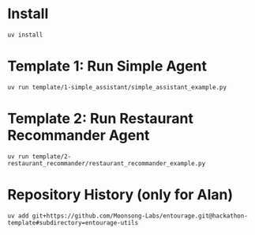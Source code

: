 # Install

```
uv install
```

# Template 1: Run Simple Agent

```
uv run template/1-simple_assistant/simple_assistant_example.py
```

# Template 2: Run Restaurant Recommander Agent

```
uv run template/2-restaurant_recommander/restaurant_recommander_example.py
```


# Repository History (only for Alan)
```
uv add git+https://github.com/Moonsong-Labs/entourage.git@hackathon-template#subdirectory=entourage-utils
```